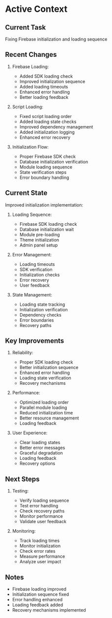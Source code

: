 # Active Context

## Current Task
Fixing Firebase initialization and loading sequence

## Recent Changes
1. Firebase Loading:
   - Added SDK loading check
   - Improved initialization sequence
   - Added loading timeouts
   - Enhanced error handling
   - Better loading feedback

2. Script Loading:
   - Fixed script loading order
   - Added loading state checks
   - Improved dependency management
   - Added initialization logging
   - Enhanced error recovery

3. Initialization Flow:
   - Proper Firebase SDK check
   - Database initialization verification
   - Module loading sequence
   - State verification steps
   - Error boundary handling

## Current State
Improved initialization implementation:

1. Loading Sequence:
   - Firebase SDK loading check
   - Database initialization wait
   - Module pre-loading
   - Theme initialization
   - Admin panel setup

2. Error Management:
   - Loading timeouts
   - SDK verification
   - Initialization checks
   - Error recovery
   - User feedback

3. State Management:
   - Loading state tracking
   - Initialization verification
   - Dependency checks
   - Error boundaries
   - Recovery paths

## Key Improvements
1. Reliability:
   - Proper SDK loading check
   - Better initialization sequence
   - Enhanced error handling
   - Loading state verification
   - Recovery mechanisms

2. Performance:
   - Optimized loading order
   - Parallel module loading
   - Reduced initialization time
   - Better resource management
   - Loading feedback

3. User Experience:
   - Clear loading states
   - Better error messages
   - Graceful degradation
   - Loading feedback
   - Recovery options

## Next Steps
1. Testing:
   - Verify loading sequence
   - Test error handling
   - Check recovery paths
   - Monitor performance
   - Validate user feedback

2. Monitoring:
   - Track loading times
   - Monitor initialization
   - Check error rates
   - Measure performance
   - Analyze user impact

## Notes
- Firebase loading improved
- Initialization sequence fixed
- Error handling enhanced
- Loading feedback added
- Recovery mechanisms implemented
